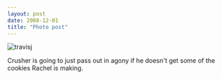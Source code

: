 ```yaml
---
layout: post
date: 2008-12-01
title: "Photo post"
---
```

![travisj](/images/047f965f7d2b8b543cd837884359051344b4497b57d3d0f38622885b42c2cafb.jpg)

Crusher is going to just pass out in agony if he doesn't get some of the cookies Rachel is making.